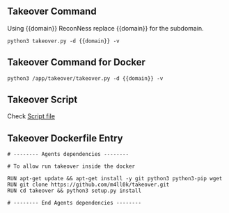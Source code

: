 ## Takeover Command

Using {{domain}} ReconNess replace {{domain}} for the subdomain.

```
python3 takeover.py -d {{domain}} -v
```

## Takeover Command for Docker

```
python3 /app/takeover/takeover.py -d {{domain}} -v
```

## Takeover Script

Check [Script file](https://github.com/reconness/reconness-agents/blob/master/Takeover/Script)

## Takeover Dockerfile Entry

```
# -------- Agents dependencies -------- 

# To allow run takeover inside the docker

RUN apt-get update && apt-get install -y git python3 python3-pip wget
RUN git clone https://github.com/m4ll0k/takeover.git
RUN cd takeover && python3 setup.py install

# -------- End Agents dependencies --------  
```

